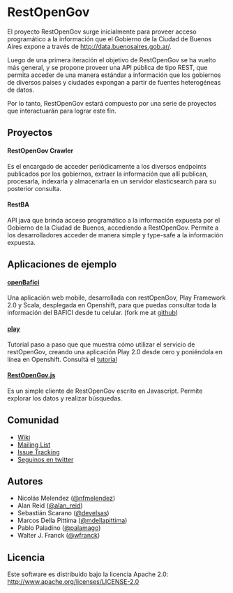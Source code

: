 RestOpenGov
===========

El proyecto RestOpenGov surge inicialmente para proveer acceso programático a la información que el Gobierno de la Ciudad de Buenos Aires expone a través de http://data.buenosaires.gob.ar/.

Luego de una primera iteración el objetivo de RestOpenGov se ha vuelto más general, y se propone proveer una API pública de tipo REST, que permita acceder de una manera estándar a información que los gobiernos de diversos países y ciudades expongan a partir de fuentes heterogéneas de datos.

Por lo tanto, RestOpenGov estará compuesto por una serie de proyectos que interactuarán para lograr este fin.

## Proyectos

#### RestOpenGov Crawler
Es el encargado de acceder periódicamente a los diversos endpoints publicados por los gobiernos, extraer la información que allí publican, procesarla, indexarla y almacenarla en un servidor elasticsearch para su posterior consulta.

#### RestBA
API java que brinda acceso programático a la información expuesta por el Gobierno de la Ciudad de Buenos, accediendo a RestOpenGov. Permite a los desarrolladores acceder de manera simple y type-safe a la información expuesta.

## Aplicaciones de ejemplo

#### [openBafici](https://openbafici-rog.rhcloud.com/) 
Una aplicación web mobile, desarrollada con restOpenGov, Play Framework 2.0 y Scala, desplegada en Openshift, para que puedas consultar toda la información del BAFICI desde tu celular. (fork me at [github](https://github.com/Nardoz/RestOpenGov/tree/master/openBafici))

#### [play](https://playdemo-rog.rhcloud.com/) 
Tutorial paso a paso que que muestra cómo utilizar el servicio de restOpenGov, creando una aplicación Play 2.0 desde cero y poniéndola en línea en Openshift. Consultá el [tutorial](https://github.com/Nardoz/RestOpenGov/blob/master/playdemo/README.md)

#### [RestOpenGov.js](https://github.com/Nardoz/RestOpenGov/tree/master/RestOpenGov.js)
Es un simple cliente de RestOpenGov escrito en Javascript. Permite explorar los datos y realizar búsquedas.


## Comunidad
* [Wiki](https://github.com/Nardoz/RestOpenGov/wiki)
* [Mailing List](http://groups.google.com/group/restopengov)
* [Issue Tracking](https://github.com/Nardoz/RestOpenGov/issues)
* [Seguinos en twitter](https://twitter.com/#!/RestOpenGov)

## Autores
* Nicolás Melendez ([@nfmelendez](http://twitter.com/nfmelendez))
* Alan Reid ([@alan_reid](http://twitter.com/alan_reid))
* Sebastián Scarano ([@develsas](http://twitter.com/develsas))
* Marcos Della Pittima ([@mdellapittima](http://twitter.com/mdellapittima))
* Pablo Paladino ([@palamago](http://twitter.com/palamago))
* Walter J. Franck ([@wfranck](http://twitter.com/wfranck))

## Licencia
Este software es distribuído bajo la licencia Apache 2.0: http://www.apache.org/licenses/LICENSE-2.0